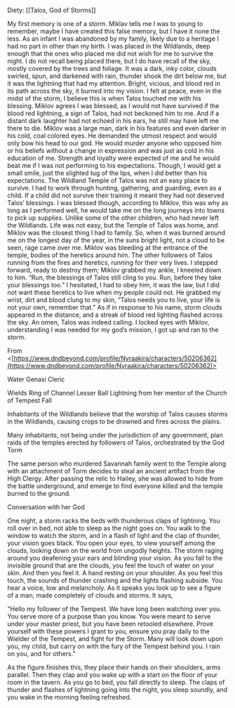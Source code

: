 Diety: [[Talos, God of Storms]]   

My first memory is one of a storm. Miklav tells me I was to young to remember, maybe I have created this false memory, but I have it none the less. As an infant I was abandoned by my family, likely due to a heritage I had no part in other than my birth. I was placed in the Wildlands, deep enough that the ones who placed me did not wish for me to survive the night. I do not recall being placed there, but I do have recall of the sky, mostly covered by the trees and foliage. It was a dark, inky color, clouds swirled, spun, and darkened with rain, thunder shook the dirt below me, but it was the lightning that had my attention. Bright, vicious, and blood red in its path across the sky, it burned into my vision. I felt at peace, even in the midst of the storm, I believe this is when Talos touched me with his blessing. Miklov agrees I was blessed, as I would not have survived if the blood red lightning, a sign of Talos, had not beckoned him to me. And if a distant dark laughter had not echoed in his ears, he still may have left me there to die. Miklov was a large man, dark in his features and even darker in his cold, coal colored eyes. He demanded the utmost respect and would only bow his head to our god. He would murder anyone who opposed him or his beliefs without a change in expression and was just as cold in his education of me. Strength and loyalty were expected of me and he would beat me if I was not performing to his expectations. Though, I would get a small smile, just the slighted tug of the lips, when I did better than his expectations. The Wildland Temple of Talos was not an easy place to survive. I had to work through hunting, gathering, and guarding, even as a child. If a child did not survive their training it meant they had not deserved Talos’ blessings. I was blessed though, according to Miklov, this was why as long as I performed well, he would take me on the long journeys into towns to pick up supplies. Unlike some of the other children, who had never left the Wildlands. Life was not easy, but the Temple of Talos was home, and Miklov was the closest thing I had to family. So, when it was burned around me on the longest day of the year, in the suns bright light, not a cloud to be seen, rage came over me. Miklov was bleeding at the entrance of the temple, bodies of the heretics around him. The other followers of Talos running from the fires and heretics, running for their very lives. I stepped forward, ready to destroy them; Miklov grabbed my ankle, I kneeled down to him. “Run, the blessings of Talos still cling to you. Run, before they take your blessings too.” I hesitated, I had to obey him, it was the law, but I did not want these heretics to live when my people could not. He grabbed my wrist, dirt and blood clung to my skin, “Talos needs you to live, your life is not your own, remember that.” As if in response to his name, storm clouds appeared in the distance, and a streak of blood red lighting flashed across the sky. An omen, Talos was indeed calling. I locked eyes with Miklov, understanding I was needed for my god’s mission, I got up and ran to the storm.

From <[https://www.dndbeyond.com/profile/Nyraakira/characters/50206362](https://www.dndbeyond.com/profile/Nyraakira/characters/50206362)>

Water Genasi Cleric

Wields Ring of Channel Lesser Ball Lightning from her mentor of the Church of Tempest Fall

Inhabitants of the Wildlands believe that the worship of Talos causes storms in the Wildlands, causing crops to be drowned and fires across the plains.

Many inhabitants, not being under the jurisdiction of any government, plan raids of the temples erected by followers of Talos, orchestrated by the God Torm

The same person who murdered Savannah family went to the Temple along with an attachment of Torm decides to steal an ancient artifact from the High Clergy. After passing the relic to Hailey, she was allowed to hide from the battle underground, and emerge to find everyone killed and the temple burned to the ground.

Conversation with her God

One night, a storm racks the beds with thunderous claps of lightning. You roll over in bed, not able to sleep as the night goes on. You walk to the window to watch the storm, and in a flash of light and the clap of thunder, your vision goes black. You open your eyes, to view yourself among the clouds, looking down on the world from ungodly heights. The storm raging around you deafening your ears and blinding your vision. As you fall to the invisible ground that are the clouds, you feel the touch of water on your skin. And then you feel it. A hand resting on your shoulder. As you feel this touch, the sounds of thunder crashing and the lights flashing subside. You hear a voice, low and melancholy. As it speaks you look up to see a figure of a man, made completely of clouds and storms. It says,

"Hello my follower of the Tempest. We have long been watching over you. You serve more of a purpose than you know. You were meant to serve under your master priest, but you have been retooled elsewhere. Prove yourself with these powers I grant to you, ensure you pray daily to the Wielder of the Tempest, and fight for the Storm. Many will look down upon you, my child, but carry on with the fury of the Tempest behind you. I rain on you, and for others."

As the figure finishes this, they place their hands on their shoulders, arms parallel. Then they clap and you wake up with a start on the floor of your room in the tavern. As you go to bed, you fall directly to sleep. The claps of thunder and flashes of lightning going into the night, you sleep soundly, and you wake in the morning feeling refreshed.